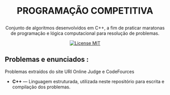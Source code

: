<h1 align="center">
<br>

PROGRAMAÇÃO COMPETITIVA
</h1>

<p align="center">Conjunto de algoritmos desenvolvidos em C++, a fim de praticar maratonas de programação e lógica computacional para resolução de problemas.</p>

<p align="center">
  <a href="https://opensource.org/licenses/MIT">
    <img src="https://img.shields.io/badge/License-MIT-blue.svg" alt="License MIT">
  </a>
</p>

## Problemas e enunciados :
Problemas extraídos do site URI Online Judge e CodeFources

-  **C++** — Linguagem estruturada, utilizada neste repositório para escrita e compilação dos problemas.

